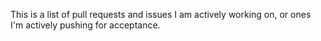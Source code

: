 This is a list of pull requests and issues I am actively working on, or ones I'm
actively pushing for acceptance.
